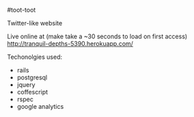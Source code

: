 #toot-toot

Twitter-like website

Live online at (make take a ~30 seconds to load on first access)
 http://tranquil-depths-5390.herokuapp.com/

 Techonolgies used:
 * rails
 * postgresql
 * jquery
 * coffescript
 * rspec
 * google analytics
